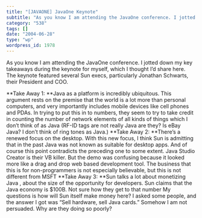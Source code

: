 ```yaml
---
title: "[JAVAONE] JavaOne Keynote"
subtitle: "As you know I am attending the JavaOne conference. I jotted down my key takeaways during the keynote..."
category: "538"
tags: []
date: "2004-06-28"
type: "wp"
wordpress_id: 1978
---
```

As you know I am attending the JavaOne conference. I jotted down my key takeaways during the keynote for myself, which I thought I’d share here. The keynote featured several Sun execs, particularly Jonathan Schwarts, their President and COO.

**Take Away 1: **Java as a platform is incredibly ubiquitous. This argument rests on the premise that the world is a lot more than personal computers, and very importantly includes mobile devices like cell phones and PDAs. In trying to put this in to numbers, they seem to try to take credit in counting the number of network elements of all kinds of things which I don’t think of as Java (RF-ID tags are not really Java are they? Is eBay Java? I don’t think of ring tones as Java.)
**Take Away 2: **There’s a renewed focus on the desktop. With this new focus, I think Sun is admitting that in the past Java was not known as suitable for desktop apps. And of course this point contradicts the preceding one to some extent. Java Studio Creator is their VB killer. But the demo was confusing because it looked more like a drag and drop web based development tool. The business that this is for non-programmers is not especially believable, but this is not different from MSFT
**Take Away 3: **Sun talks a lot about monetizing Java , about the size of the opportunity for developers. Sun claims that the Java economy is $100B. Not sure how they get to that number My questions is how will Sun itself make money here? I asked some people, and the answer I got was “Sell hardware, sell Java cards.” Somehow I am not persuaded. Why are they doing so poorly?